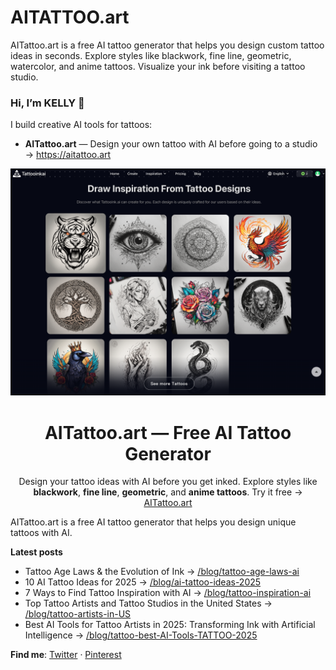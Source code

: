# AITATTOO.art
AITattoo.art is a free AI tattoo generator that helps you design custom tattoo ideas in seconds. Explore styles like blackwork, fine line, geometric, watercolor, and anime tattoos. Visualize your ink before visiting a tattoo studio.
### Hi, I’m KELLY 👋

I build creative AI tools for tattoos:

- **AITattoo.art** — Design your own tattoo with AI before going to a studio → https://aitattoo.art  
<p align="center">
  <a href="https://aitattoo.art">
    <img src="https://raw.githubusercontent.com/AItool-kellytt/AITATTOO.art/main/homepage2.png" 
         alt="AITattoo.art Homepage Preview" 
         width="700"/>
  </a>
</p>

<h1 align="center">AITattoo.art — Free AI Tattoo Generator</h1>

<p align="center">
  Design your tattoo ideas with AI before you get inked. 
  Explore styles like <b>blackwork</b>, <b>fine line</b>, <b>geometric</b>, and <b>anime tattoos</b>. 
  Try it free → <a href="https://aitattoo.art">AITattoo.art</a>
</p>

AITattoo.art is a free AI tattoo generator that helps you design unique tattoos with AI.

**Latest posts**
- Tattoo Age Laws & the Evolution of Ink → [/blog/tattoo-age-laws-ai](https://aitattoo.art/blog/tattoo-age-laws-and-the-evolution-of-ink-from-ancient-traditions-to-ai-tattoo-creation)
- 10 AI Tattoo Ideas for 2025 → [/blog/ai-tattoo-ideas-2025](https://aitattoo.art/blog/tattoo-art-styles-and-trends-in-2025)
- 7 Ways to Find Tattoo Inspiration with AI → [/blog/tattoo-inspiration-ai](https://aitattoo.art/blog/7-best-ways-to-find-tattoo-inspiration--and-create-your-own-design-with-ai)
- Top Tattoo Artists and Tattoo Studios in the United States → [/blog/tattoo-artists-in-US](https://aitattoo.art/blog/top-tattoo-artists-and-tattoo-studios-in-the-united-states)
- Best AI Tools for Tattoo Artists in 2025: Transforming Ink with Artificial Intelligence → [/blog/tattoo-best-AI-Tools-TATTOO-2025](https://aitattoo.art/blog/best-ai-tools-for-tattoo-artists-in-2025-transforming-ink-with-artificial-intelligence)


**Find me**: [Twitter](https://x.com/AITattooArt) · [Pinterest](https://pin.it/6NdatdNmR)
